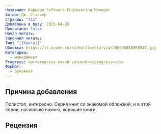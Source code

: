 ```yaml
---
Название: Карьера Software Engineering Manager
Автор: Дж. Стэньер
Страниц: "411"
Добавлена в базу: 2025-04-20
Прочитана: false
Начал читать: 
Закончил читать: 
Тип: "[[Книга]]"
Обложка: https://ir.ozone.ru/s3/multimedia-v/wc1000/6868860511.jpg
Категории:
  - менеджмент
Progress: <p><progress max=0 value=0></progress></p>
Формат:
  - бумажная
---
```

## Причина добавления

Полистал, интересно. Серия книг со знакомой обложкой, и в этой серии, насколько помню, хорошие книги.

## Рецензия
